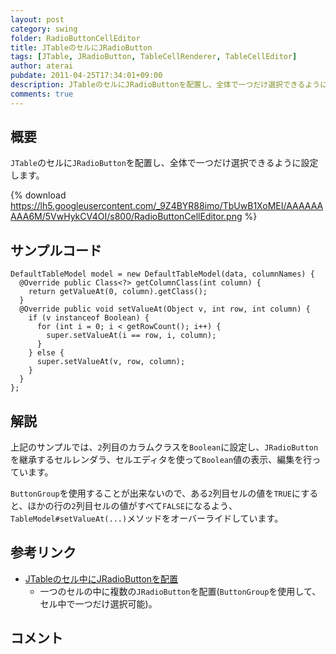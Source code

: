 ```yaml
---
layout: post
category: swing
folder: RadioButtonCellEditor
title: JTableのセルにJRadioButton
tags: [JTable, JRadioButton, TableCellRenderer, TableCellEditor]
author: aterai
pubdate: 2011-04-25T17:34:01+09:00
description: JTableのセルにJRadioButtonを配置し、全体で一つだけ選択できるように設定します。
comments: true
---
```

## 概要
`JTable`のセルに`JRadioButton`を配置し、全体で一つだけ選択できるように設定します。

{% download https://lh5.googleusercontent.com/_9Z4BYR88imo/TbUwB1XoMEI/AAAAAAAAA6M/5VwHykCV4OI/s800/RadioButtonCellEditor.png %}

## サンプルコード
<pre class="prettyprint"><code>DefaultTableModel model = new DefaultTableModel(data, columnNames) {
  @Override public Class&lt;?&gt; getColumnClass(int column) {
    return getValueAt(0, column).getClass();
  }
  @Override public void setValueAt(Object v, int row, int column) {
    if (v instanceof Boolean) {
      for (int i = 0; i &lt; getRowCount(); i++) {
        super.setValueAt(i == row, i, column);
      }
    } else {
      super.setValueAt(v, row, column);
    }
  }
};
</code></pre>

## 解説
上記のサンプルでは、`2`列目のカラムクラスを`Boolean`に設定し、`JRadioButton`を継承するセルレンダラ、セルエディタを使って`Boolean`値の表示、編集を行っています。

`ButtonGroup`を使用することが出来ないので、ある`2`列目セルの値を`TRUE`にすると、ほかの行の`2`列目セルの値がすべて`FALSE`になるよう、`TableModel#setValueAt(...)`メソッドをオーバーライドしています。

## 参考リンク
- [JTableのセル中にJRadioButtonを配置](http://ateraimemo.com/Swing/RadioButtonsInTableCell.html)
    - 一つのセルの中に複数の`JRadioButton`を配置(`ButtonGroup`を使用して、セル中で一つだけ選択可能)。

<!-- dummy comment line for breaking list -->

## コメント
